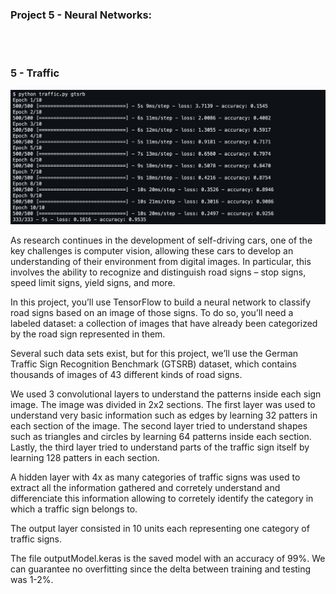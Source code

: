 ### Project 5 - Neural Networks:

<br></br>

### 5 - Traffic

![alt text](image.png)

As research continues in the development of self-driving cars, one of the key challenges is computer vision, allowing these cars to develop an understanding of their environment from digital images. In particular, this involves the ability to recognize and distinguish road signs – stop signs, speed limit signs, yield signs, and more.

In this project, you’ll use TensorFlow to build a neural network to classify road signs based on an image of those signs. To do so, you’ll need a labeled dataset: a collection of images that have already been categorized by the road sign represented in them.

Several such data sets exist, but for this project, we’ll use the German Traffic Sign Recognition Benchmark (GTSRB) dataset, which contains thousands of images of 43 different kinds of road signs.

We used 3 convolutional layers to understand the patterns inside each sign image. The image was divided in 2x2 sections. The first layer was used to understand very basic information such as edges by learning 32 patters in each section of the image. The second layer tried to understand shapes such as triangles and circles by learning 64 patterns inside each section. Lastly, the third layer tried to understand parts of the traffic sign itself by learning 128 patters in each section.

A hidden layer with 4x as many categories of traffic signs was used to extract all the information gathered and corretely understand and differenciate this information allowing to corretely identify the category in which a traffic sign belongs to.

The output layer consisted in 10 units each representing one category of traffic signs.

The file outputModel.keras is the saved model with an accuracy of 99%. We can guarantee no overfitting since the delta between training and testing was 1-2%. 